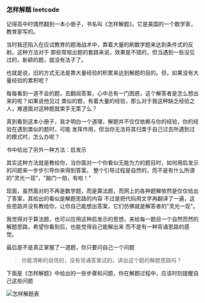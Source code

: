 ### 怎样解题 leetcode

记得高中时偶然翻到一本小册子，书名叫《怎样解题》。它是美国的一个数学家，教育家写的。

当时我还陷入在应试教育的题海战术中，靠着大量的刷数学题来达到条件式的反射。这种方法对于
那些常规出题的套路来说，效果是不错的，但当遇到一些没见过的，新颖的题，就没有法子了。

也就是说，旧的方式无法是靠大量经验的积累来达到解题的目的。但，如果没有大量经验的累积呢？

每每看到一道不会的题，去翻阅答案，心中总有一门困惑，这个解答者是怎么想出来的呢？如果说他见过
类似的题，有着大量的经验，那么对于我这种缺乏经验之人，难道面对这种题就束手无策了么？

真到看到这本小册子，我才明白一个道理，解题并不仅仅依赖与你的经验，你的经验在遇到类似的题时，可能
发挥作用，但当你无法将其归类于自己过去所遇到过的模式时，怎么办呢？

书中给出了另外一种方法：启发示

其实这种方法就是教给你，当你面对一个你看似无能为力的题目时，如何用启发示的问题来一步步引导你来得到答案。
整个引导过程是自然的，而不是有什么所谓的"灵光一现"，"脑门一拍，有啦！"

现面，虽然面对的不再是数学题，而是算法题，而网上的各种题解依然是仅仅给出了答案，其给出的看似是解题思路的内容
不过是把代码用文字再翻译了一遍，这些思路并没有教给你，让你自己能想出答案，它们仿佛就是解答者的"灵光一现"。

我觉得对于算法题，也可以应用这种启发示的思想，来给每一题目一个自然而然的解题思路，希望你看到后，也能觉得自己能解出来
而不是有一种背诵思路的感觉。

最后是不是真正掌握了一道题，你只要问自己一个问题

> 你能清晰的自信的，没有背诵答案试的，讲出这个题的解题思路吗？

下面是《怎样解题》中给出的一些步骤和问题，你在解题过程中，应该时刻提醒自己这些问题

![怎样解题表](https://gitee.com/asanelder/pic_bed/raw/master/CleanShot%202020-06-08%20at%2014.43.49.png)

